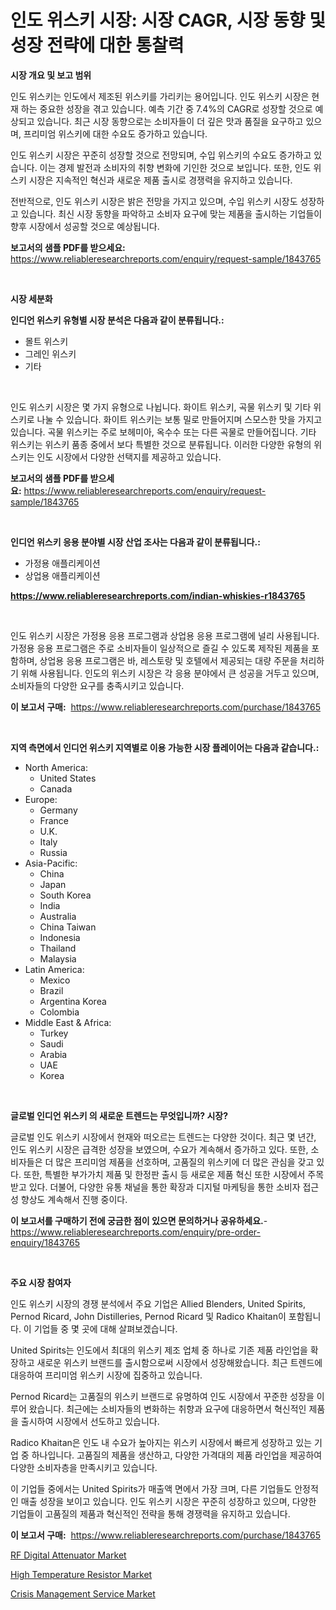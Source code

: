 <p><h1>인도 위스키 시장: 시장 CAGR, 시장 동향 및 성장 전략에 대한 통찰력</h1></p><p><strong>시장 개요 및 보고 범위</strong></p>
<p><p>인도 위스키는 인도에서 제조된 위스키를 가리키는 용어입니다. 인도 위스키 시장은 현재 하는 중요한 성장을 겪고 있습니다. 예측 기간 중 7.4%의 CAGR로 성장할 것으로 예상되고 있습니다. 최근 시장 동향으로는 소비자들이 더 깊은 맛과 품질을 요구하고 있으며, 프리미엄 위스키에 대한 수요도 증가하고 있습니다. </p><p>인도 위스키 시장은 꾸준히 성장할 것으로 전망되며, 수입 위스키의 수요도 증가하고 있습니다. 이는 경제 발전과 소비자의 취향 변화에 기인한 것으로 보입니다. 또한, 인도 위스키 시장은 지속적인 혁신과 새로운 제품 출시로 경쟁력을 유지하고 있습니다.</p><p>전반적으로, 인도 위스키 시장은 밝은 전망을 가지고 있으며, 수입 위스키 시장도 성장하고 있습니다. 최신 시장 동향을 파악하고 소비자 요구에 맞는 제품을 출시하는 기업들이 향후 시장에서 성공할 것으로 예상됩니다.</p></p>
<p><strong>보고서의 샘플 PDF를 받으세요:</strong> <a href="https://www.reliableresearchreports.com/enquiry/request-sample/1843765">https://www.reliableresearchreports.com/enquiry/request-sample/1843765</a></p>
<p>&nbsp;</p>
<p><strong>시장 세분화</strong></p>
<p><strong>인디언 위스키 유형별 시장 분석은 다음과 같이 분류됩니다.:</strong></p>
<p><ul><li>몰트 위스키</li><li>그레인 위스키</li><li>기타</li></ul></p>
<p>&nbsp;</p>
<p><p>인도 위스키 시장은 몇 가지 유형으로 나뉩니다. 화이트 위스키, 곡물 위스키 및 기타 위스키로 나눌 수 있습니다. 화이트 위스키는 보통 밀로 만들어지며 스모스한 맛을 가지고 있습니다. 곡물 위스키는 주로 보헤미아, 옥수수 또는 다른 곡물로 만들어집니다. 기타 위스키는 위스키 품종 중에서 보다 특별한 것으로 분류됩니다. 이러한 다양한 유형의 위스키는 인도 시장에서 다양한 선택지를 제공하고 있습니다.</p></p>
<p><strong>보고서의 샘플 PDF를 받으세요:</strong>&nbsp;<a href="https://www.reliableresearchreports.com/enquiry/request-sample/1843765">https://www.reliableresearchreports.com/enquiry/request-sample/1843765</a></p>
<p>&nbsp;</p>
<p><strong> 인디언 위스키 응용 분야별 시장 산업 조사는 다음과 같이 분류됩니다.:</strong></p>
<p><ul><li>가정용 애플리케이션</li><li>상업용 애플리케이션</li></ul></p>
<p><strong><a href="https://www.reliableresearchreports.com/indian-whiskies-r1843765">https://www.reliableresearchreports.com/indian-whiskies-r1843765</a></strong></p>
<p>&nbsp;</p>
<p><p>인도 위스키 시장은 가정용 응용 프로그램과 상업용 응용 프로그램에 널리 사용됩니다. 가정용 응용 프로그램은 주로 소비자들이 일상적으로 즐길 수 있도록 제작된 제품을 포함하며, 상업용 응용 프로그램은 바, 레스토랑 및 호텔에서 제공되는 대량 주문을 처리하기 위해 사용됩니다. 인도의 위스키 시장은 각 응용 분야에서 큰 성공을 거두고 있으며, 소비자들의 다양한 요구를 충족시키고 있습니다.</p></p>
<p><strong>이 보고서 구매:</strong>&nbsp; <a href="https://www.reliableresearchreports.com/purchase/1843765">https://www.reliableresearchreports.com/purchase/1843765</a></p>
<p>&nbsp;</p>
<p><strong>지역 측면에서 인디언 위스키 지역별로 이용 가능한 시장 플레이어는 다음과 같습니다.:</strong></p>
<p><ul>
    <li>
        North America:
        <ul>
            <li>United States</li>
            <li>Canada</li>
        </ul>
    </li>
    <li>
        Europe:
        <ul>
            <li>Germany</li>
            <li>France</li>
            <li>U.K.</li>
            <li>Italy</li>
            <li>Russia</li>
        </ul>
    </li>
    <li>
        Asia-Pacific:
        <ul>
            <li>China</li>
            <li>Japan</li>
            <li>South Korea</li>
            <li>India</li>
            <li>Australia</li>
            <li>China Taiwan</li>
            <li>Indonesia</li>
            <li>Thailand</li>
            <li>Malaysia</li>
        </ul>
    </li>
    <li>
        Latin America:
        <ul>
            <li>Mexico</li>
            <li>Brazil</li>
            <li>Argentina Korea</li>
            <li>Colombia</li>
        </ul>
    </li>
    <li>
        Middle East & Africa:
        <ul>
            <li>Turkey</li>
            <li>Saudi</li>
            <li>Arabia</li>
            <li>UAE</li>
            <li>Korea</li>
        </ul>
    </li>
    </ul></p>
<p>&nbsp;</p>
<p><strong>글로벌 인디언 위스키 의 새로운 트렌드는 무엇입니까? 시장?</strong></p>
<p><p>글로벌 인도 위스키 시장에서 현재와 떠오르는 트렌드는 다양한 것이다. 최근 몇 년간, 인도 위스키 시장은 급격한 성장을 보였으며, 수요가 계속해서 증가하고 있다. 또한, 소비자들은 더 많은 프리미엄 제품을 선호하며, 고품질의 위스키에 더 많은 관심을 갖고 있다. 또한, 특별한 부가가치 제품 및 한정판 출시 등 새로운 제품 혁신 또한 시장에서 주목받고 있다. 더불어, 다양한 유통 채널을 통한 확장과 디지털 마케팅을 통한 소비자 접근성 향상도 계속해서 진행 중이다.</p></p>
<p><strong>이 보고서를 구매하기 전에 궁금한 점이 있으면 문의하거나 공유하세요.</strong>- <a href="https://www.reliableresearchreports.com/enquiry/pre-order-enquiry/1843765">https://www.reliableresearchreports.com/enquiry/pre-order-enquiry/1843765</a></p>
<p>&nbsp;</p>
<p><strong>주요 시장 참여자</strong></p>
<p><p>인도 위스키 시장의 경쟁 분석에서 주요 기업은 Allied Blenders, United Spirits, Pernod Ricard, John Distilleries, Pernod Ricard 및 Radico Khaitan이 포함됩니다. 이 기업들 중 몇 곳에 대해 살펴보겠습니다.</p><p>United Spirits는 인도에서 최대의 위스키 제조 업체 중 하나로 기존 제품 라인업을 확장하고 새로운 위스키 브랜드를 출시함으로써 시장에서 성장해왔습니다. 최근 트렌드에 대응하여 프리미엄 위스키 시장에 집중하고 있습니다.</p><p>Pernod Ricard는 고품질의 위스키 브랜드로 유명하여 인도 시장에서 꾸준한 성장을 이루어 왔습니다. 최근에는 소비자들의 변화하는 취향과 요구에 대응하면서 혁신적인 제품을 출시하여 시장에서 선도하고 있습니다.</p><p>Radico Khaitan은 인도 내 수요가 높아지는 위스키 시장에서 빠르게 성장하고 있는 기업 중 하나입니다. 고품질의 제품을 생산하고, 다양한 가격대의 제품 라인업을 제공하여 다양한 소비자층을 만족시키고 있습니다.</p><p>이 기업들 중에서는 United Spirits가 매출액 면에서 가장 크며, 다른 기업들도 안정적인 매출 성장을 보이고 있습니다. 인도 위스키 시장은 꾸준히 성장하고 있으며, 다양한 기업들이 고품질의 제품과 혁신적인 전략을 통해 경쟁력을 유지하고 있습니다.</p></p>
<p><strong>이 보고서 구매:</strong>&nbsp;&nbsp;<a href="https://www.reliableresearchreports.com/purchase/1843765">https://www.reliableresearchreports.com/purchase/1843765</a></p>
<p><p><a href="https://invited-way-688.notion.site/RF-Digital-Attenuator-Market-Furnishes-Information-on-Market-Share-Market-Trends-and-Market-Growth-9eb7597256d6480ea6198d92286c055e">RF Digital Attenuator Market</a></p><p><a href="https://butternut-bug-553.notion.site/High-Temperature-Resistor-Market-Exploring-Market-Share-Market-Trends-and-Future-Growth-ee0d700a14094b9bbe7b32e4d494ce29">High Temperature Resistor Market</a></p><p><a href="https://github.com/BryceTownsendr/Market-Research-Report-List-4/blob/main/crisis-management-service-market.md">Crisis Management Service Market</a></p></p>